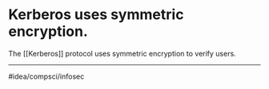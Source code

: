 # Kerberos uses symmetric encryption. 
The [[Kerberos]] protocol uses symmetric encryption to verify users.

---
#idea/compsci/infosec 